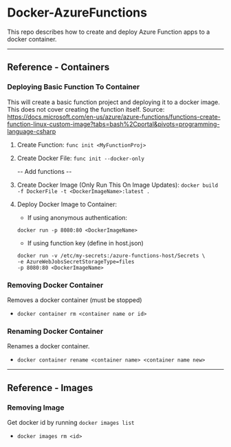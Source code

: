 # Docker-AzureFunctions
This repo describes how to create and deploy Azure Function apps to a docker container.

	
----------------
## Reference - Containers
### Deploying Basic Function To Container
This will create a basic function project and deploying it to a docker image. This does not cover creating the function itself.
Source: https://docs.microsoft.com/en-us/azure/azure-functions/functions-create-function-linux-custom-image?tabs=bash%2Cportal&pivots=programming-language-csharp

1. Create Function: ```func init <MyFunctionProj>```

2. Create Docker File: ```func init --docker-only```

    -- Add functions --

3. Create Docker Image (Only Run This On Image Updates): ```docker build -f DockerFile -t <DockerImageName>:latest .```

4. Deploy Docker Image to Container: 

    - If using anonymous authentication: 
    ```
    docker run -p 8080:80 <DockerImageName>
    ```
    - If using function key (define in host.json) 
    ```
    docker run -v /etc/my-secrets:/azure-functions-host/Secrets \
    -e AzureWebJobsSecretStorageType=files
    -p 8080:80 <DockerImageName>
    ```


### Removing Docker Container
Removes a docker container (must be stopped)
- ```docker container rm <container name or id>```
  

### Renaming Docker Container
Renames a docker container.
- ```docker container rename <container name> <container name new>```

	
----------------
## Reference - Images
### Removing Image
Get docker id by running ```docker images list```
- ```docker images rm <id>```
